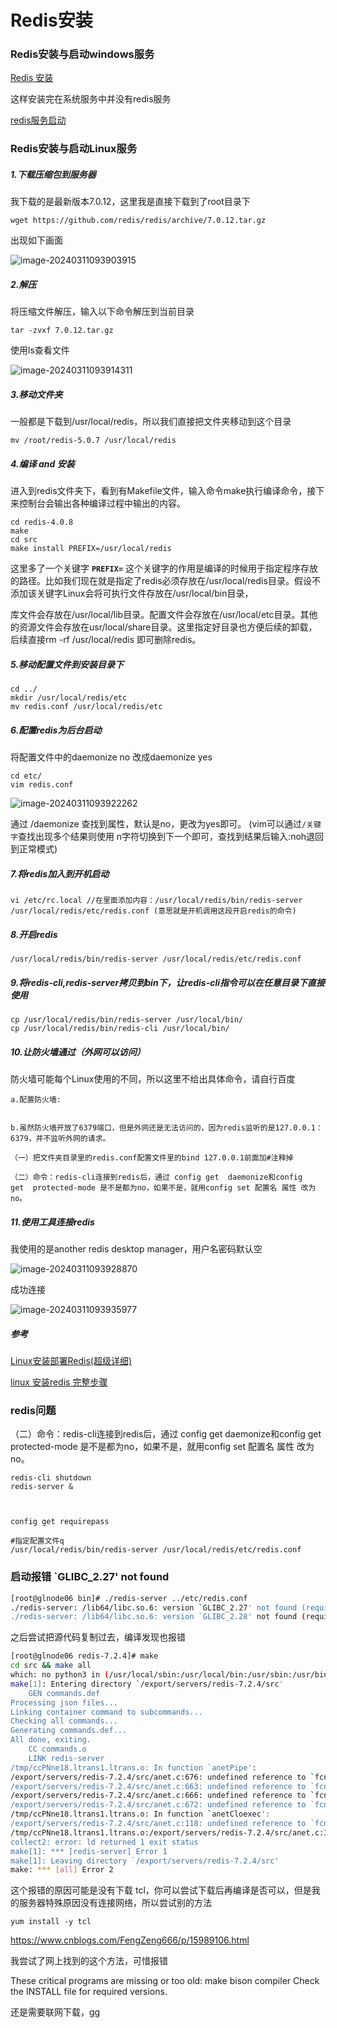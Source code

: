 # Redis安装



### Redis安装与启动windows服务

[Redis 安装](https://www.runoob.com/redis/redis-install.html)

这样安装完在系统服务中并没有redis服务

[redis服务启动](https://blog.51cto.com/YangPC/5483487)





### Redis安装与启动Linux服务

##### 1.下载压缩包到服务器

我下载的是最新版本7.0.12，这里我是直接下载到了root目录下

```
wget https://github.com/redis/redis/archive/7.0.12.tar.gz
```

出现如下画面

![image-20240311093903915](https://raw.githubusercontent.com/Quinlan7/pic_cloud/main/img/202403110939006.png)



##### 2.解压

将压缩文件解压，输入以下命令解压到当前目录

```
tar -zvxf 7.0.12.tar.gz
```

使用ls查看文件

![image-20240311093914311](https://raw.githubusercontent.com/Quinlan7/pic_cloud/main/img/202403110939357.png)

##### 3.移动文件夹

一般都是下载到/usr/local/redis，所以我们直接把文件夹移动到这个目录

```
mv /root/redis-5.0.7 /usr/local/redis
```



##### 4.编译 and 安装

进入到redis文件夹下，看到有Makefile文件，输入命令make执行编译命令，接下来控制台会输出各种编译过程中输出的内容。

```
cd redis-4.0.8
make
cd src
make install PREFIX=/usr/local/redis
```

这里多了一个关键字 **`PREFIX=`** 这个关键字的作用是编译的时候用于指定程序存放的路径。比如我们现在就是指定了redis必须存放在/usr/local/redis目录。假设不添加该关键字Linux会将可执行文件存放在/usr/local/bin目录，

库文件会存放在/usr/local/lib目录。配置文件会存放在/usr/local/etc目录。其他的资源文件会存放在usr/local/share目录。这里指定好目录也方便后续的卸载，后续直接rm -rf /usr/local/redis 即可删除redis。



##### 5.移动配置文件到安装目录下

```
cd ../
mkdir /usr/local/redis/etc
mv redis.conf /usr/local/redis/etc
```



##### 6.配置redis为后台启动

将配置文件中的daemonize no 改成daemonize yes

```
cd etc/
vim redis.conf
```

![image-20240311093922262](https://raw.githubusercontent.com/Quinlan7/pic_cloud/main/img/202403110939319.png)

通过 /daemonize 查找到属性，默认是no，更改为yes即可。 (vim可以通过`/关键字`查找出现多个结果则使用 n字符切换到下一个即可，查找到结果后输入:noh退回到正常模式)



##### 7.将redis加入到开机启动

```
vi /etc/rc.local //在里面添加内容：/usr/local/redis/bin/redis-server /usr/local/redis/etc/redis.conf (意思就是开机调用这段开启redis的命令)
```



##### 8.开启redis

```
/usr/local/redis/bin/redis-server /usr/local/redis/etc/redis.conf 
```



##### 9.将redis-cli,redis-server拷贝到bin下，让redis-cli指令可以在任意目录下直接使用

```
cp /usr/local/redis/bin/redis-server /usr/local/bin/
cp /usr/local/redis/bin/redis-cli /usr/local/bin/
```



##### 10.让防火墙通过（外网可以访问）

防火墙可能每个Linux使用的不同，所以这里不给出具体命令，请自行百度

```
a.配置防火墙:  


b.虽然防火墙开放了6379端口，但是外网还是无法访问的，因为redis监听的是127.0.0.1：6379，并不监听外网的请求。

（一）把文件夹目录里的redis.conf配置文件里的bind 127.0.0.1前面加#注释掉

（二）命令：redis-cli连接到redis后，通过 config get  daemonize和config get  protected-mode 是不是都为no，如果不是，就用config set 配置名 属性 改为no。
```



##### 11.使用工具连接redis

我使用的是another redis desktop manager，用户名密码默认空

![image-20240311093928870](https://raw.githubusercontent.com/Quinlan7/pic_cloud/main/img/202403110939967.png)

成功连接

![image-20240311093935977](https://raw.githubusercontent.com/Quinlan7/pic_cloud/main/img/202403110939180.png)





##### 参考

[Linux安装部署Redis(超级详细)](https://www.cnblogs.com/hunanzp/p/12304622.html)

[linux 安装redis 完整步骤](https://juejin.cn/post/7012898467643621412)









### redis问题

（二）命令：redis-cli连接到redis后，通过 config get  daemonize和config get  protected-mode 是不是都为no，如果不是，就用config set 配置名 属性 改为no。

```
redis-cli shutdown 
redis-server &



config get requirepass

#指定配置文件q
/usr/local/redis/bin/redis-server /usr/local/redis/etc/redis.conf 
```







### 启动报错 `GLIBC_2.27' not found

```sh
[root@glnode06 bin]# ./redis-server ../etc/redis.conf 
./redis-server: /lib64/libc.so.6: version `GLIBC_2.27' not found (required by ./redis-server)
./redis-server: /lib64/libc.so.6: version `GLIBC_2.28' not found (required by ./redis-server)
```

之后尝试把源代码复制过去，编译发现也报错

```sh
[root@glnode06 redis-7.2.4]# make
cd src && make all
which: no python3 in (/usr/local/sbin:/usr/local/bin:/usr/sbin:/usr/bin:/usr/java/default/bin:/export/servers/Hive3.1.2/bin:/export/servers/Hadoop3.3.4/sbin:/export/servers/Hadoop3.3.4/bin:/export/servers/Mysql5.7.39/bin:/export/softwares/redis-5.0.5/bin:/root/bin:/export/servers/mongodb/bin:/usr/java/default/bin:/export/servers/Hive3.1.2/bin:/export/servers/Hadoop3.3.4/sbin:/export/servers/Hadoop3.3.4/bin:/export/servers/Mysql5.7.39/bin:/export/softwares/redis-5.0.5/bin:/root/bin)
make[1]: Entering directory `/export/servers/redis-7.2.4/src'
    GEN commands.def
Processing json files...
Linking container command to subcommands...
Checking all commands...
Generating commands.def...
All done, exiting.
    CC commands.o
    LINK redis-server
/tmp/ccPNne18.ltrans1.ltrans.o: In function `anetPipe':
/export/servers/redis-7.2.4/src/anet.c:676: undefined reference to `fcntl64'
/export/servers/redis-7.2.4/src/anet.c:663: undefined reference to `fcntl64'
/export/servers/redis-7.2.4/src/anet.c:666: undefined reference to `fcntl64'
/export/servers/redis-7.2.4/src/anet.c:672: undefined reference to `fcntl64'
/tmp/ccPNne18.ltrans1.ltrans.o: In function `anetCloexec':
/export/servers/redis-7.2.4/src/anet.c:118: undefined reference to `fcntl64'
/tmp/ccPNne18.ltrans1.ltrans.o:/export/servers/redis-7.2.4/src/anet.c:127: more undefined references to `fcntl64' follow
collect2: error: ld returned 1 exit status
make[1]: *** [redis-server] Error 1
make[1]: Leaving directory `/export/servers/redis-7.2.4/src'
make: *** [all] Error 2

```

这个报错的原因可能是没有下载 tcl，你可以尝试下载后再编译是否可以，但是我的服务器特殊原因没有连接网络，所以尝试别的方法

```
yum install -y tcl
```



https://www.cnblogs.com/FengZeng666/p/15989106.html

我尝试了网上找到的这个方法，可惜报错

These critical programs are missing or too old: make bison compiler
Check the INSTALL file for required versions.

还是需要联网下载，gg
